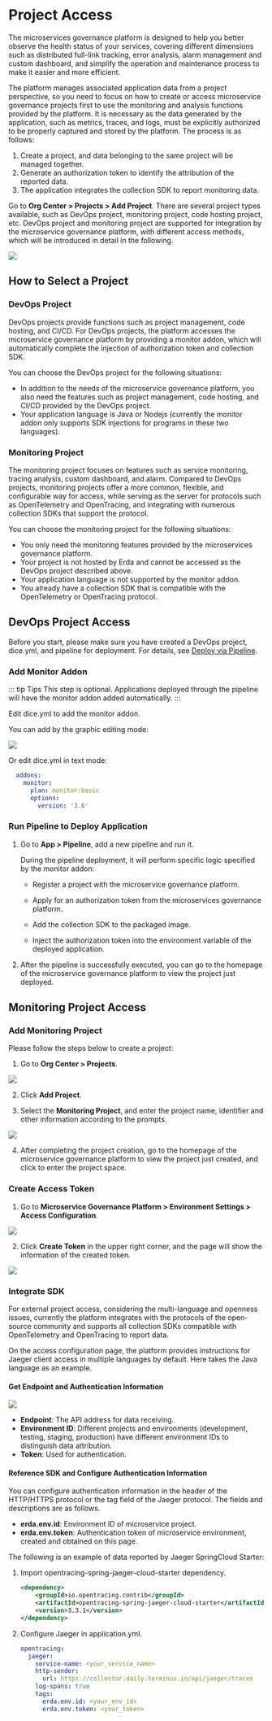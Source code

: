 # Project Access

The microservices governance platform is designed to help you better observe the health status of your services, covering different dimensions such as distributed full-link tracking, error analysis, alarm management and custom dashboard, and simplify the operation and maintenance process to make it easier and more efficient.

The platform manages associated application data from a project perspective, so you need to focus on how to create or access microservice governance projects first to use the monitoring and analysis functions provided by the platform. It is necessary as the data generated by the application, such as metrics, traces, and logs, must be explicitly authorized to be properly captured and stored by the platform. The process is as follows:

1. Create a project, and data belonging to the same project will be managed together.
2. Generate an authorization token to identify the attribution of the reported data.
3. The application integrates the collection SDK to report monitoring data.

Go to **Org Center > Projects > Add Project**. There are several project types available, such as DevOps project, monitoring project, code hosting project, etc. DevOps project and monitoring project are supported for integration by the microservice governance platform, with different access methods, which will be introduced in detail in the following.

![](http://terminus-paas.oss-cn-hangzhou.aliyuncs.com/paas-doc/2022/03/17/b4cfec75-fc59-4e26-a6b5-ca5eb46cef4b.png)


## How to Select a Project

### DevOps Project

DevOps projects provide functions such as project management, code hosting, and CI/CD. For DevOps projects, the platform accesses the microservice governance platform by providing a monitor addon, which will automatically complete the injection of authorization token and collection SDK.

You can choose the DevOps project for the following situations:

- In addition to the needs of the microservice governance platform, you also need the features such as project management, code hosting, and CI/CD provided by the DevOps project.
- Your application language is Java or Nodejs (currently the monitor addon only supports SDK injections for programs in these two languages).

### Monitoring Project

The monitoring project focuses on features such as service monitoring, tracing analysis, custom dashboard, and alarm. Compared to DevOps projects, monitoring projects offer a more common, flexible, and configurable way for access, while serving as the server for protocols such as OpenTelemetry and OpenTracing, and integrating with numerous collection SDKs that support the protocol.

You can choose the monitoring project for the following situations:

- You only need the monitoring features provided by the microservices governance platform.
- Your project is not hosted by Erda and cannot be accessed as the DevOps project described above.
- Your application language is not supported by the monitor addon.
- You already have a collection SDK that is compatible with the OpenTelemetry or OpenTracing protocol.

## DevOps Project Access

Before you start, please make sure you have created a DevOps project, dice.yml, and pipeline for deployment. For details, see [Deploy via Pipeline](../../../dop/guides/deploy/deploy-by-cicd-pipeline).

### Add Monitor Addon

::: tip Tips
This step is optional. Applications deployed through the pipeline will have the monitor addon added automatically.
:::

Edit dice.yml to add the monitor addon.

You can add by the graphic editing mode:

![](http://terminus-paas.oss-cn-hangzhou.aliyuncs.com/paas-doc/2022/03/17/3cda3da3-f0f3-4773-961a-9882da381978.png)

Or edit dice.yml in text mode:

```yaml
  addons:
    monitor:
      plan: monitor:basic
      options:
        version: '3.6'
```

### Run Pipeline to Deploy Application

1. Go to **App > Pipeline**, add a new pipeline and run it.

   During the pipeline deployment, it will perform specific logic specified by the monitor addon:

   - Register a project with the microservice governance platform.

   - Apply for an authorization token from the microservices governance platform.

   - Add the collection SDK to the packaged image.

   - Inject the authorization token into the environment variable of the deployed application.


2. After the pipeline is successfully executed, you can go to the homepage of the microservice governance platform to view the project just deployed.


## Monitoring Project Access

### Add Monitoring Project

Please follow the steps below to create a project:

1. Go to **Org Center > Projects**.


![](http://terminus-paas.oss-cn-hangzhou.aliyuncs.com/paas-doc/2022/03/17/6708136b-6071-4c62-aa83-aaac2e1eae43.png)

2. Click **Add Project**.

3. Select the **Monitoring Project**, and enter the project name, identifier and other information according to the prompts.

![](http://terminus-paas.oss-cn-hangzhou.aliyuncs.com/paas-doc/2022/03/17/b4cfec75-fc59-4e26-a6b5-ca5eb46cef4b.png)

4. After completing the project creation, go to the homepage of the microservice governance platform to view the project just created, and click to enter the project space.

### Create Access Token

1. Go to **Microservice Governance Platform > Environment Settings > Access Configuration**.

![](http://terminus-paas.oss-cn-hangzhou.aliyuncs.com/paas-doc/2022/03/17/47bf7148-9fc8-4ea4-b309-aac648f5fb4b.png)

2. Click **Create Token** in the upper right corner, and the page will show the information of the created token.

![](http://terminus-paas.oss-cn-hangzhou.aliyuncs.com/paas-doc/2022/03/17/5fb3e667-2ff0-4f36-995a-a45546ffd147.png)

### Integrate SDK

For external project access, considering the multi-language and openness issues, currently the platform integrates with the protocols of the open-source community and supports all collection SDKs compatible with OpenTelemetry and OpenTracing to report data.

On the access configuration page, the platform provides instructions for Jaeger client access in multiple languages by default. Here takes the Java language as an example.

#### Get Endpoint and Authentication Information

![](http://terminus-paas.oss-cn-hangzhou.aliyuncs.com/paas-doc/2022/03/17/67ecfada-c0b6-44c7-9110-342dcbb0f9a3.png)

- **Endpoint**: The API address for data receiving.
- **Environment ID**: Different projects and environments (development, testing, staging, production) have different environment IDs to distinguish data attribution.
- **Token**: Used for authentication.

#### Reference SDK and Configure Authentication Information

You can configure authentication information in the header of the HTTP/HTTPS protocol or the tag field of the Jaeger protocol. The fields and descriptions are as follows.

- **erda.env.id**: Environment ID of microservice project.
- **erda.env.token**: Authentication token of microservice environment, created and obtained on this page.

The following is an example of data reported by Jaeger SpringCloud Starter:

1. Import opentracing-spring-jaeger-cloud-starter dependency.

   ```xml
   <dependency>
       <groupId>io.opentracing.contrib</groupId>
       <artifactId>opentracing-spring-jaeger-cloud-starter</artifactId>
       <version>3.3.1</version>
   </dependency>
   ```

2. Configure Jaeger in application.yml.

   ```yaml
   opentracing:
     jaeger:
       service-name: <your_service_name>
       http-sender:
         url: https://collector.daily.terminus.io/api/jaeger/traces
       log-spans: true
       tags:
         erda.env.id: <your_env_id>
         erda.env.token: <your_token>
   ```

